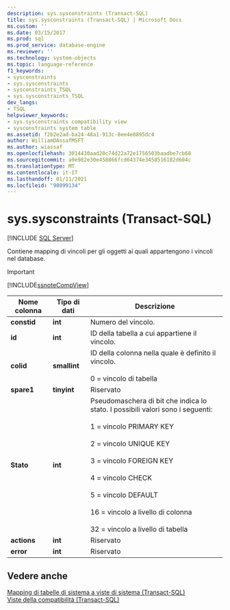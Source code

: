 ```yaml
---
description: sys.sysconstraints (Transact-SQL)
title: sys.sysconstraints (Transact-SQL) | Microsoft Docs
ms.custom: ''
ms.date: 03/15/2017
ms.prod: sql
ms.prod_service: database-engine
ms.reviewer: ''
ms.technology: system-objects
ms.topic: language-reference
f1_keywords:
- sysconstraints
- sys.sysconstraints
- sysconstraints_TSQL
- sys.sysconstraints_TSQL
dev_langs:
- TSQL
helpviewer_keywords:
- sys.sysconstraints compatibility view
- sysconstraints system table
ms.assetid: f2b2e2ad-ba24-48a1-913c-8ee4e0895dc4
author: WilliamDAssafMSFT
ms.author: wiassaf
ms.openlocfilehash: 3014430aad20c74d22a72e1756503baadbe7cb68
ms.sourcegitcommit: a9e982e30e458866fcd64374e3458516182d604c
ms.translationtype: MT
ms.contentlocale: it-IT
ms.lasthandoff: 01/11/2021
ms.locfileid: "98099134"
---
```

# <a name="syssysconstraints-transact-sql"></a>sys.sysconstraints (Transact-SQL)
[!INCLUDE [SQL Server](../../includes/applies-to-version/sqlserver.md)]

  Contiene mapping di vincoli per gli oggetti ai quali appartengono i vincoli nel database.  
  
> [!IMPORTANT]  
>  [!INCLUDE[ssnoteCompView](../../includes/ssnotecompview-md.md)]  
  
|Nome colonna|Tipo di dati|Descrizione|  
|-----------------|---------------|-----------------|  
|**constid**|**int**|Numero del vincolo.|  
|**id**|**int**|ID della tabella a cui appartiene il vincolo.|  
|**colid**|**smallint**|ID della colonna nella quale è definito il vincolo.<br /><br /> 0 = vincolo di tabella|  
|**spare1**|**tinyint**|Riservato|  
|**Stato**|**int**|Pseudomaschera di bit che indica lo stato. I possibili valori sono i seguenti:<br /><br /> 1 = vincolo PRIMARY KEY<br /><br /> 2 = vincolo UNIQUE KEY<br /><br /> 3 = vincolo FOREIGN KEY<br /><br /> 4 = vincolo CHECK<br /><br /> 5 = vincolo DEFAULT<br /><br /> 16 = vincolo a livello di colonna<br /><br /> 32 = vincolo a livello di tabella|  
|**actions**|**int**|Riservato|  
|**error**|**int**|Riservato|  
  
## <a name="see-also"></a>Vedere anche  
 [Mapping di tabelle di sistema a viste di sistema &#40;Transact-SQL&#41;](../../relational-databases/system-tables/mapping-system-tables-to-system-views-transact-sql.md)   
 [Viste della compatibilità &#40;Transact-SQL&#41;](~/relational-databases/system-compatibility-views/system-compatibility-views-transact-sql.md)  
  
  
